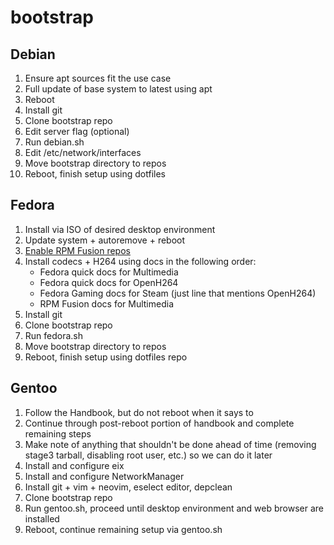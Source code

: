 # bootstrap

## Debian

1. Ensure apt sources fit the use case
2. Full update of base system to latest using apt
3. Reboot
4. Install git
5. Clone bootstrap repo
6. Edit server flag (optional)
7. Run debian.sh
8. Edit /etc/network/interfaces
9. Move bootstrap directory to repos
10. Reboot, finish setup using dotfiles

## Fedora

1. Install via ISO of desired desktop environment
2. Update system + autoremove + reboot
3. [Enable RPM Fusion repos](https://docs.fedoraproject.org/en-US/quick-docs/rpmfusion-setup/)
4. Install codecs + H264 using docs in the following order:
   - Fedora quick docs for Multimedia
   - Fedora quick docs for OpenH264
   - Fedora Gaming docs for Steam (just line that mentions OpenH264)
   - RPM Fusion docs for Multimedia
5. Install git
6. Clone bootstrap repo
7. Run fedora.sh
8. Move bootstrap directory to repos
9. Reboot, finish setup using dotfiles repo

## Gentoo

1. Follow the Handbook, but do not reboot when it says to
2. Continue through post-reboot portion of handbook and complete remaining steps
3. Make note of anything that shouldn't be done ahead of time (removing
   stage3 tarball, disabling root user, etc.) so we can do it later
4. Install and configure eix
5. Install and configure NetworkManager
6. Install git + vim + neovim, eselect editor, depclean
7. Clone bootstrap repo
8. Run gentoo.sh, proceed until desktop environment and web browser are installed
9. Reboot, continue remaining setup via gentoo.sh
